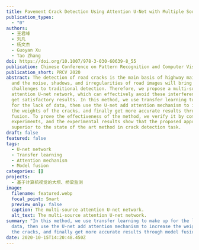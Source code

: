 ```yaml
---
title: Pavement Crack Detection Using Attention U-Net with Multiple Sources
publication_types:
  - "0"
authors:
  - 王君峰
  - 刘凡
  - 杨文杰
  - Guoyan Xu
  - Tao Zhang
doi: https://doi.org/10.1007/978-3-030-60639-8_55
publication: Chinese Conference on Pattern Recognition and Computer Vision (PRCV) 2020
publication_short: PRCV 2020
abstract: The detection of road cracks is the main basis of highway maintenance,
  and the noise, shadows, and irregularities of road images will bring great
  challenges to traditional detection. Therefore, we propose a multi-source
  attention U-net network, which can effectively avoid these interferences and
  get satisfactory results. In this method, we use transfer learning to make up
  for the lack of data, then use the U-net add attention mechanism to increase
  the weights of the cracks, and finally get more accurate results through model
  fusion. To prove the effectiveness of the method, we verify it by comparative
  experiments, and the experimental results show that the proposed approach is
  superior to the state of the art method in crack detection task.
draft: false
featured: false
tags:
  - U-net network
  - Transfer learning
  - Attention mechanism
  - Model fusion
categories: []
projects:
  - 基于计算机视觉的大坝、桥梁监测
image:
  filename: featured.webp
  focal_point: Smart
  preview_only: false
  caption: The multi-source attention U-net network.
  alt_text: The multi-source attention U-net network.
summary: "In this method, we use transfer learning to make up for the lack of
  data, then use the U-net add attention mechanism to increase the weights of
  the cracks, and finally get more accurate results through model fusion. "
date: 2020-10-15T14:20:48.450Z
---
```

